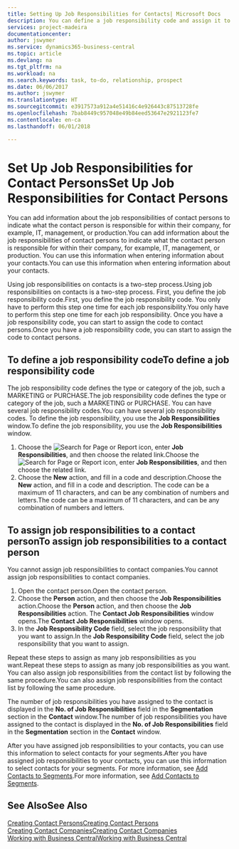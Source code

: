 ```yaml
---
title: Setting Up Job Responsibilities for Contacts| Microsoft Docs
description: You can define a job responsibility code and assign it to a contact to indicate the tasks that your contact is responsible for in their company, for example, IT or production.
services: project-madeira
documentationcenter: 
author: jswymer
ms.service: dynamics365-business-central
ms.topic: article
ms.devlang: na
ms.tgt_pltfrm: na
ms.workload: na
ms.search.keywords: task, to-do, relationship, prospect
ms.date: 06/06/2017
ms.author: jswymer
ms.translationtype: HT
ms.sourcegitcommit: e3917573a912a4e51416c4e926443c87513728fe
ms.openlocfilehash: 7bab8449c957048e49b84eed53647e2921123fe7
ms.contentlocale: en-ca
ms.lasthandoff: 06/01/2018

---
```

# <a name="set-up-job-responsibilities-for-contact-persons"></a><span data-ttu-id="05c58-103">Set Up Job Responsibilities for Contact Persons</span><span class="sxs-lookup"><span data-stu-id="05c58-103">Set Up Job Responsibilities for Contact Persons</span></span>
<span data-ttu-id="05c58-104">You can add information about the job responsibilities of contact persons to indicate what the contact person is responsible for within their company, for example, IT, management, or production.</span><span class="sxs-lookup"><span data-stu-id="05c58-104">You can add information about the job responsibilities of contact persons to indicate what the contact person is responsible for within their company, for example, IT, management, or production.</span></span> <span data-ttu-id="05c58-105">You can use this information when entering information about your contacts.</span><span class="sxs-lookup"><span data-stu-id="05c58-105">You can use this information when entering information about your contacts.</span></span>

<span data-ttu-id="05c58-106">Using job responsibilities on contacts is a two-step process.</span><span class="sxs-lookup"><span data-stu-id="05c58-106">Using job responsibilities on contacts is a two-step process.</span></span> <span data-ttu-id="05c58-107">First, you define the job responsibility code.</span><span class="sxs-lookup"><span data-stu-id="05c58-107">First, you define the job responsibility code.</span></span> <span data-ttu-id="05c58-108">You only have to perform this step one time for each job responsibility.</span><span class="sxs-lookup"><span data-stu-id="05c58-108">You only have to perform this step one time for each job responsibility.</span></span> <span data-ttu-id="05c58-109">Once you have a job responsibility code, you can start to assign the code to contact persons.</span><span class="sxs-lookup"><span data-stu-id="05c58-109">Once you have a job responsibility code, you can start to assign the code to contact persons.</span></span>

## <a name="to-define-a-job-responsibility-code"></a><span data-ttu-id="05c58-110">To define a job responsibility code</span><span class="sxs-lookup"><span data-stu-id="05c58-110">To define a job responsibility code</span></span>
<span data-ttu-id="05c58-111">The job responsibility code defines the type or category of the job, such a MARKETING or PURCHASE.</span><span class="sxs-lookup"><span data-stu-id="05c58-111">The job responsibility code defines the type or category of the job, such a MARKETING or PURCHASE.</span></span> <span data-ttu-id="05c58-112">You can have several job responsibility codes.</span><span class="sxs-lookup"><span data-stu-id="05c58-112">You can have several job responsibility codes.</span></span> <span data-ttu-id="05c58-113">To define the job responsibility, you use the **Job Responsibilities** window.</span><span class="sxs-lookup"><span data-stu-id="05c58-113">To define the job responsibility, you use the **Job Responsibilities** window.</span></span>

1. <span data-ttu-id="05c58-114">Choose the ![Search for Page or Report](media/ui-search/search_small.png "Search for Page or Report icon") icon, enter **Job Responsibilities**, and then choose the related link.</span><span class="sxs-lookup"><span data-stu-id="05c58-114">Choose the ![Search for Page or Report](media/ui-search/search_small.png "Search for Page or Report icon") icon, enter **Job Responsibilities**, and then choose the related link.</span></span>
2. <span data-ttu-id="05c58-115">Choose the **New** action, and fill in a code and description.</span><span class="sxs-lookup"><span data-stu-id="05c58-115">Choose the **New** action, and fill in a code and description.</span></span> <span data-ttu-id="05c58-116">The code can be a maximum of 11 characters, and can be any combination of numbers and letters.</span><span class="sxs-lookup"><span data-stu-id="05c58-116">The code can be a maximum of 11 characters, and can be any combination of numbers and letters.</span></span>

## <a name="to-assign-job-responsibilities-to-a-contact-person"></a><span data-ttu-id="05c58-117">To assign job responsibilities to a contact person</span><span class="sxs-lookup"><span data-stu-id="05c58-117">To assign job responsibilities to a contact person</span></span>
<span data-ttu-id="05c58-118">You cannot assign job responsibilities to contact companies.</span><span class="sxs-lookup"><span data-stu-id="05c58-118">You cannot assign job responsibilities to contact companies.</span></span>

1. <span data-ttu-id="05c58-119">Open the contact person.</span><span class="sxs-lookup"><span data-stu-id="05c58-119">Open the contact person.</span></span>
2. <span data-ttu-id="05c58-120">Choose the **Person** action, and then choose the **Job Responsibilities** action.</span><span class="sxs-lookup"><span data-stu-id="05c58-120">Choose the **Person** action, and then choose the **Job Responsibilities** action.</span></span> <span data-ttu-id="05c58-121">The **Contact Job Responsibilities** window opens.</span><span class="sxs-lookup"><span data-stu-id="05c58-121">The **Contact Job Responsibilities** window opens.</span></span>
3. <span data-ttu-id="05c58-122">In the **Job Responsibility Code** field, select the job responsibility that you want to assign.</span><span class="sxs-lookup"><span data-stu-id="05c58-122">In the **Job Responsibility Code** field, select the job responsibility that you want to assign.</span></span>

<span data-ttu-id="05c58-123">Repeat these steps to assign as many job responsibilities as you want.</span><span class="sxs-lookup"><span data-stu-id="05c58-123">Repeat these steps to assign as many job responsibilities as you want.</span></span> <span data-ttu-id="05c58-124">You can also assign job responsibilities from the contact list by following the same procedure.</span><span class="sxs-lookup"><span data-stu-id="05c58-124">You can also assign job responsibilities from the contact list by following the same procedure.</span></span>

<span data-ttu-id="05c58-125">The number of job responsibilities you have assigned to the contact is displayed in the **No. of Job Responsibilities** field in the **Segmentation** section in the **Contact** window.</span><span class="sxs-lookup"><span data-stu-id="05c58-125">The number of job responsibilities you have assigned to the contact is displayed in the **No. of Job Responsibilities** field in the **Segmentation** section in the **Contact** window.</span></span>

<span data-ttu-id="05c58-126">After you have assigned job responsibilities to your contacts, you can use this information to select contacts for your segments.</span><span class="sxs-lookup"><span data-stu-id="05c58-126">After you have assigned job responsibilities to your contacts, you can use this information to select contacts for your segments.</span></span> <span data-ttu-id="05c58-127">For more information, see [Add Contacts to Segments](marketing-add-contact-segment.md).</span><span class="sxs-lookup"><span data-stu-id="05c58-127">For more information, see [Add Contacts to Segments](marketing-add-contact-segment.md).</span></span>

## <a name="see-also"></a><span data-ttu-id="05c58-128">See Also</span><span class="sxs-lookup"><span data-stu-id="05c58-128">See Also</span></span>
[<span data-ttu-id="05c58-129">Creating Contact Persons</span><span class="sxs-lookup"><span data-stu-id="05c58-129">Creating Contact Persons</span></span>](marketing-create-contact-persons.md)  
[<span data-ttu-id="05c58-130">Creating Contact Companies</span><span class="sxs-lookup"><span data-stu-id="05c58-130">Creating Contact Companies</span></span>](marketing-create-contact-companies.md)  
[<span data-ttu-id="05c58-131">Working with Business Central</span><span class="sxs-lookup"><span data-stu-id="05c58-131">Working with Business Central</span></span>](ui-work-product.md)

